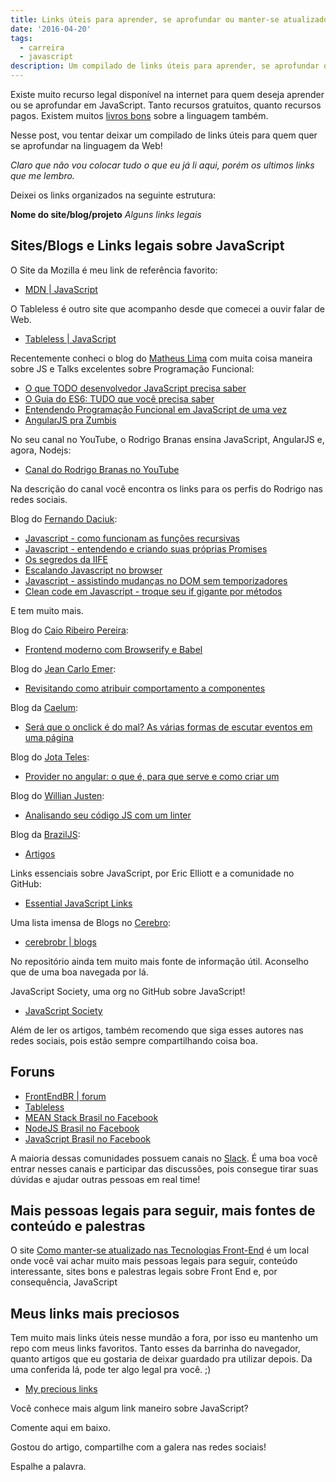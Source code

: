 ```yaml
---
title: Links úteis para aprender, se aprofundar ou manter-se atualizado sobre JavaScript
date: '2016-04-20'
tags:
  - carreira
  - javascript
description: Um compilado de links úteis para aprender, se aprofundar ou manter-se atualizado sobre JavaScript.
---
```


Existe muito recurso legal disponível na internet para quem deseja aprender ou se aprofundar em JavaScript. Tanto recursos gratuitos, quanto recursos pagos. Existem muitos [livros bons](/posts/Livros-sobre-JavaScript-do-iniciante-ao-avancado-e-ES6/) sobre a linguagem também.

Nesse post, vou tentar deixar um compilado de links úteis para quem quer se aprofundar na linguagem da Web!

*Claro que não vou colocar tudo o que eu já li aqui, porém os ultimos links que me lembro.*

Deixei os links organizados na seguinte estrutura:

**Nome do site/blog/projeto**
*Alguns links legais*

## Sites/Blogs e Links legais sobre JavaScript

O Site da Mozilla é meu link de referência favorito:

- [MDN | JavaScript](https://developer.mozilla.org/en-US/docs/Web/JavaScript)

O Tableless é outro site que acompanho desde que comecei a ouvir falar de Web.

- [Tableless | JavaScript](https://tableless.com.br/code/javascript/)

Recentemente conheci o blog do [Matheus Lima](https://matheuslima.com/) com muita coisa maneira sobre JS e Talks excelentes sobre Programação Funcional:

- [O que TODO desenvolvedor JavaScript precisa saber](https://medium.com/@matheusml/o-que-todo-desenvolvedor-javascript-precisa-saber-2cc33daedb86#.2cgg4847e)
- [O Guia do ES6: TUDO que você precisa saber](https://medium.com/@matheusml/o-guia-do-es6-tudo-que-voc%C3%AA-precisa-saber-8c287876325f#.7i6fowrsv)
- [Entendendo Programação Funcional em JavaScript de uma vez](https://medium.com/@matheusml/entendendo-programa%C3%A7%C3%A3o-funcional-em-javascript-de-uma-vez-c676489be08b#.yuoqt9vkk)
- [AngularJS pra Zumbis](https://www.youtube.com/user/matheusml90)

No seu canal no YouTube, o Rodrigo Branas ensina JavaScript, AngularJS e, agora, Nodejs:

- [Canal do Rodrigo Branas no YouTube](https://www.youtube.com/user/rodrigobranas)

Na descrição do canal você encontra os links para os perfis do Rodrigo nas redes sociais.

Blog do [Fernando Daciuk](https://blog.da2k.com.br/):

- [Javascript - como funcionam as funções recursivas](https://blog.da2k.com.br/2015/02/27/javascript-como-funcionam-as-funcoes-recursivas/)
- [Javascript - entendendo e criando suas próprias Promises](https://blog.da2k.com.br/2015/03/05/javascript-entendendo-e-criando-suas-proprias-promises/)
- [Os segredos da IIFE](https://blog.da2k.com.br/2015/02/20/os-segredos-da-iife/)
- [Escalando Javascript no browser](https://blog.da2k.com.br/2015/02/13/escalando-javascript-no-browser/)
- [Javascript - assistindo mudanças no DOM sem temporizadores](https://blog.da2k.com.br/2015/02/07/javascript-assistindo-mudancas-no-dom-sem-temporizadores/)
- [Clean code em Javascript - troque seu if gigante por métodos](https://blog.da2k.com.br/2015/01/22/clean-code-em-javascript-troque-seu-if-gigante-por-metodos/)

E tem muito mais.

Blog do [Caio Ribeiro Pereira](https://udgwebdev.com/):

- [Frontend moderno com Browserify e Babel](https://udgwebdev.com/frontend-moderno-com-browserify-e-babel)

Blog do [Jean Carlo Emer](https://jcemer.com/):

- [Revisitando como atribuir comportamento a componentes](https://jcemer.com/revisitando-como-atribuir-comportamento-a-componentes.html)

Blog da [Caelum](https://blog.caelum.com.br/category/web-design/):

- [Será que o onclick é do mal? As várias formas de escutar eventos em uma página](https://blog.caelum.com.br/sera-que-o-onclick-e-do-mal-as-varias-formas-de-ouvir-eventos-em-uma-pagina/)

Blog do [Jota Teles](https://jotateles.com.br/):

- [Provider no angular: o que é, para que serve e como criar um](https://jotateles.com.br/javascript/2016/02/21/provider-angularjs.html)

Blog do [Willian Justen](https://willianjusten.com.br/):

- [Analisando seu código JS com um linter](https://willianjusten.com.br/analisando-seu-codigo-js-com-linter/)

Blog da [BrazilJS](https://braziljs.org):

- [Artigos](https://braziljs.org/#artigos)

Links essenciais sobre JavaScript, por Eric Elliott e a comunidade no GitHub:

- [Essential JavaScript Links](https://github.com/ericelliott/essential-javascript-links#essential-javascript-links)

Uma lista imensa de Blogs no [Cerebro](https://github.com/cerebrobr/):

- [cerebrobr | blogs](https://github.com/cerebrobr/comunidade/blob/master/blogs.md)

No repositório ainda tem muito mais fonte de informação útil. Aconselho que de uma boa navegada por lá.

JavaScript Society, uma org no GitHub sobre JavaScript!

- [JavaScript Society](https://github.com/javascript-society)

Além de ler os artigos, também recomendo que siga esses autores nas redes sociais, pois estão sempre compartilhando coisa boa.



## Foruns

- [FrontEndBR | forum](https://github.com/frontendbr/forum)
- [Tableless](https://forum.tableless.com.br/c/javascript)
- [MEAN Stack Brasil no Facebook](https://www.facebook.com/groups/meanstackbrasil)
- [NodeJS Brasil no Facebook](https://www.facebook.com/groups/nodejsbrasil)
- [JavaScript Brasil no Facebook](https://www.facebook.com/groups/javascriptbrasil)

A maioria dessas comunidades possuem canais no [Slack](https://slack.com/). É uma boa você entrar nesses canais e participar das discussões, pois consegue tirar suas dúvidas e ajudar outras pessoas em real time!

## Mais pessoas legais para seguir, mais fontes de conteúdo e palestras

O site [Como manter-se atualizado nas  Tecnologias Front-End](https://uptodate.frontendrescue.org/pt/) é um local onde você vai achar muito mais pessoas legais para seguir, conteúdo interessante, sites bons e palestras legais sobre Front End e, por consequência, JavaScript

## Meus links mais preciosos

Tem muito mais links úteis nesse mundão a fora, por isso eu mantenho um repo com meus links favoritos. Tanto esses da barrinha do navegador, quanto artigos que eu gostaria de deixar guardado pra utilizar depois. Da uma conferida lá, pode ter algo legal pra você. ;)

- [My precious links](https://github.com/woliveiras/my-precious-links/)

Você conhece mais algum link maneiro sobre JavaScript?

Comente aqui em baixo.

Gostou do artigo, compartilhe com a galera nas redes sociais!

Espalhe a palavra.
